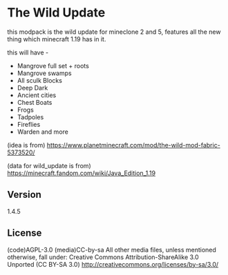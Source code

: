 # The Wild Update
this modpack is the wild update for mineclone 2 and 5, features all the new thing which minecraft 1.19 has in it.

this will have -
- Mangrove full set + roots
- Mangrove swamps
- All sculk Blocks
- Deep Dark
- Ancient cities
- Chest Boats
- Frogs
- Tadpoles
- Fireflies
- Warden
and more

(idea is from)
https://www.planetminecraft.com/mod/the-wild-mod-fabric-5373520/

(data for wild_update is from)
https://minecraft.fandom.com/wiki/Java_Edition_1.19

## Version
1.4.5

## License
(code)AGPL-3.0
(media)CC-by-sa
All other media files, unless mentioned otherwise, fall under: Creative Commons Attribution-ShareAlike 3.0 Unported (CC BY-SA 3.0)
http://creativecommons.org/licenses/by-sa/3.0/
